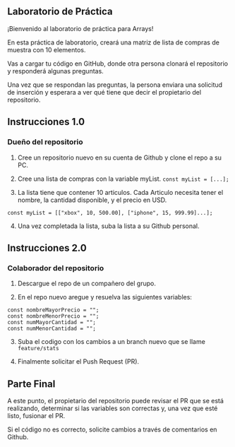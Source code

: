 ## Laboratorio de Práctica

¡Bienvenido al laboratorio de práctica para Arrays!

En esta práctica de laboratorio, creará una matriz de lista de compras de muestra con 10 elementos. 

Vas a cargar tu código en GitHub, donde otra persona clonará el repositorio y responderá algunas preguntas. 

Una vez que se respondan las preguntas, la persona enviara una solicitud de inserción y esperara a ver qué tiene que decir el propietario del repositorio.

## Instrucciones 1.0

### Dueño del repositorio

1) Cree un repositorio nuevo en su cuenta de Github y clone el repo a su PC.

2) Cree una lista de compras con la variable myList. ```const myList = [...];```

3) La lista tiene que contener 10 articulos. Cada Articulo necesita tener el nombre, la cantidad disponible, y el precio en USD.

```const myList = [["xbox", 10, 500.00], ["iphone", 15, 999.99]...];```

4) Una vez completada la lista, suba la lista a su Github personal.

## Instrucciones 2.0

### Colaborador del repositorio

1) Descargue el repo de un compañero del grupo.

2) En el repo nuevo aregue y resuelva las siguientes variables:

```
const nombreMayorPrecio = "";
const nombreMenorPrecio = "";
const numMayorCantidad = "";
const numMenorCantidad = "";
```

3) Suba el codigo con los cambios a un branch nuevo que se llame ```feature/stats```

4) Finalmente solicitar el Push Request (PR).

## Parte Final

A este punto, el propietario del repositorio puede revisar el PR que se está realizando, determinar si las variables son correctas y, una vez que esté listo, fusionar el PR. 

Si el código no es correcto, solicite cambios a través de comentarios en Github.
